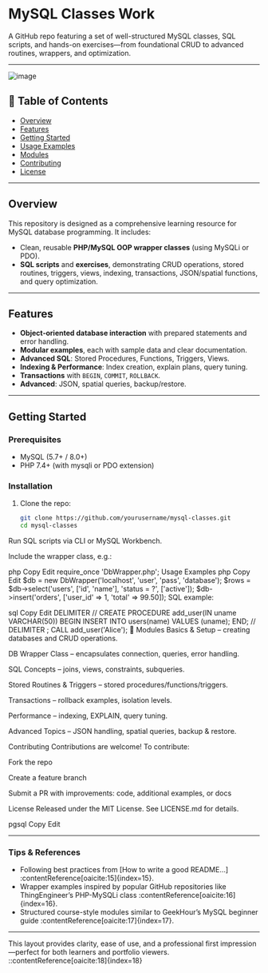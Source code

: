 # MySQL Classes Work

A GitHub repo featuring a set of well-structured MySQL classes, SQL scripts, and hands-on exercises—from foundational CRUD to advanced routines, wrappers, and optimization.

---
![image](https://github.com/user-attachments/assets/80376629-bf33-4d81-ad82-40a807c664be)


## 🧭 Table of Contents

- [Overview](#overview)  
- [Features](#features)  
- [Getting Started](#getting-started)  
- [Usage Examples](#usage-examples)  
- [Modules](#modules)  
- [Contributing](#contributing)  
- [License](#license)

---

## Overview

This repository is designed as a comprehensive learning resource for MySQL database programming. It includes:

- Clean, reusable **PHP/MySQL OOP wrapper classes** (using MySQLi or PDO).  
- **SQL scripts** and **exercises**, demonstrating CRUD operations, stored routines, triggers, views, indexing, transactions, JSON/spatial functions, and query optimization.

---

## Features

- **Object‑oriented database interaction** with prepared statements and error handling.  
- **Modular examples**, each with sample data and clear documentation.  
- **Advanced SQL**: Stored Procedures, Functions, Triggers, Views.  
- **Indexing & Performance**: Index creation, explain plans, query tuning.  
- **Transactions** with `BEGIN`, `COMMIT`, `ROLLBACK`.  
- **Advanced**: JSON, spatial queries, backup/restore.

---

## Getting Started

### Prerequisites

- MySQL (5.7+ / 8.0+)  
- PHP 7.4+ (with mysqli or PDO extension)

### Installation

1. Clone the repo:  
   ```bash
   git clone https://github.com/yourusername/mysql-classes.git
   cd mysql-classes
Run SQL scripts via CLI or MySQL Workbench.

Include the wrapper class, e.g.:

php
Copy
Edit
require_once 'DbWrapper.php';
Usage Examples
php
Copy
Edit
$db = new DbWrapper('localhost', 'user', 'pass', 'database');
$rows = $db->select('users', ['id', 'name'], 'status = ?', ['active']);
$db->insert('orders', ['user_id' => 1, 'total' => 99.50]);
SQL example:

sql
Copy
Edit
DELIMITER //
CREATE PROCEDURE add_user(IN uname VARCHAR(50))
BEGIN
  INSERT INTO users(name) VALUES (uname);
END;
//
DELIMITER ;
CALL add_user('Alice');
📂 Modules
Basics & Setup – creating databases and CRUD operations.

DB Wrapper Class – encapsulates connection, queries, error handling.

SQL Concepts – joins, views, constraints, subqueries.

Stored Routines & Triggers – stored procedures/functions/triggers.

Transactions – rollback examples, isolation levels.

Performance – indexing, EXPLAIN, query tuning.

Advanced Topics – JSON handling, spatial queries, backup & restore.

Contributing
Contributions are welcome! To contribute:

Fork the repo

Create a feature branch

Submit a PR with improvements: code, additional examples, or docs

License
Released under the MIT License. See LICENSE.md for details.

pgsql
Copy
Edit

---

### Tips & References  
- Following best practices from [How to write a good README…] :contentReference[oaicite:15]{index=15}.  
- Wrapper examples inspired by popular GitHub repositories like ThingEngineer’s PHP-MySQLi class :contentReference[oaicite:16]{index=16}.
- Structured course-style modules similar to GeekHour’s MySQL beginner guide :contentReference[oaicite:17]{index=17}.

---

This layout provides clarity, ease of use, and a professional first impression—perfect for both learners and portfolio viewers.
::contentReference[oaicite:18]{index=18}
